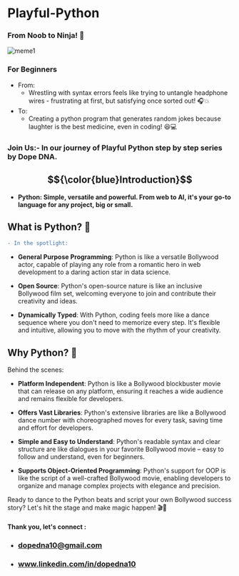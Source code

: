 # Playful-Python
### From Noob to Ninja! 🎯
![meme1](https://github.com/dopeDNA/Playful-Python/assets/169386428/a0ed37d5-f099-4e31-936c-97611195cfa8)
### For Beginners

- From:
    - Wrestling with syntax errors
feels like trying to untangle
headphone wires - frustrating
at first, but satisfying once
sorted out! 🎧💥
- To:
   - Creating a python program that
generates random jokes because laughter is the best medicine,
even in coding! 😆💻
### Join Us:- In our journey of Playful Python step by step series by Dope DNA.  


## $${\color{blue}Introduction}$$


* **Python: Simple, versatile and powerful. From web to AI, it's your go-to language for any project, big or small.**
  

 ## **What is Python? 🐍**
```diff
- In the spotlight:
```
  

- **General Purpose Programming**: Python is like a versatile Bollywood actor, capable of playing any role from a romantic hero in web development to a daring action star in data science.

- **Open Source**: Python's open-source nature is like an inclusive Bollywood film set, welcoming everyone to join and contribute their creativity and ideas.

- **Dynamically Typed**: With Python, coding feels more like a dance sequence where you don't need to memorize every step. It's flexible and intuitive, allowing you to move with the rhythm of your creativity.

## **Why Python? 🌟**

Behind the scenes:

- **Platform Independent**: Python is like a Bollywood blockbuster movie that can release on any platform, ensuring it reaches a wide audience and remains flexible for developers.

- **Offers Vast Libraries**: Python's extensive libraries are like a Bollywood dance number with choreographed moves for every task, saving time and effort for developers.

- **Simple and Easy to Understand**: Python's readable syntax and clear structure are like dialogues in your favorite Bollywood movie – easy to follow and understand, even for beginners.

- **Supports Object-Oriented Programming**: Python's support for OOP is like the script of a well-crafted Bollywood movie, enabling developers to organize and manage complex projects with elegance and precision.

Ready to dance to the Python beats and script your own Bollywood success story? Let's hit the stage and make magic happen! 🎬🚀




#### Thank you, let's connect :
   - ### dopedna10@gmail.com
   - ### www.linkedin.com/in/dopedna10
